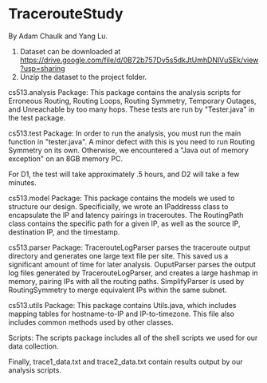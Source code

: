 TracerouteStudy
===========================================
By Adam Chaulk and Yang Lu.

1. Dataset can be downloaded at https://drive.google.com/file/d/0B72b757Dv5s5dkJtUmhDNlVuSEk/view?usp=sharing
2. Unzip the dataset to the project folder.

cs513.analysis Package:
This package contains the analysis scripts for Erroneous Routing, Routing Loops, Routing Symmetry, Temporary Outages, and Unreachable by too many hops.
These tests are run by "Tester.java" in the test package.

cs513.test Package:
In order to run the analysis, you must run the main function in "tester.java". A minor defect with this is you need to run Routing Symmetry on its own. Otherwise, we encountered a "Java out of memory exception" on an 8GB memory PC. 

For D1, the test will take approximately .5 hours, and D2 will take a few minutes.

cs513.model Package:
This package contains the models we used to structure our design. Specificially, we wrote an IPaddresss class to encapsulate the IP and latency pairings in traceroutes. The RoutingPath class contains the specific path for a given IP, as well as the source IP, destination IP, and the timestamp.

cs513.parser Package:
TracerouteLogParser parses the traceroute output directory and generates one large text file per site. This saved us a significant amount of time for later analysis.
OuputParser parses the output log files generated by TracerouteLogParser, and creates a large hashmap in memory, pairing IPs with all the routing paths.
SimplifyParser is used by RoutingSymmetry to merge equivalent IPs within the same subnet. 

cs513.utils Package:
This package contains Utils.java, which includes mapping tables for hostname-to-IP and IP-to-timezone. This file also includes common methods used by other classes. 

Scripts:
The scripts package includes all of the shell scripts we used for our data collection.

Finally, trace1_data.txt and trace2_data.txt contain results output by our analysis scripts.




